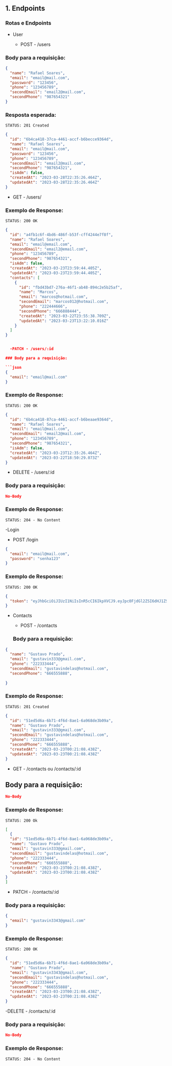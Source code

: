 
## 1. Endpoints

### Rotas e Endpoints

- User

  - POST - /users
  
### Body para a requisição:

```json
{
  "name": "Rafael Soares",
  "email": "email@mail.com",
  "password": "123456",
  "phone": "123456789",
  "secondEmail": "email2@mail.com",
  "secondPhone": "987654321"
}
```

### Resposta esperada:

```
STATUS: 201 Created
```

```json
{
  "id": "6b4ca418-37ca-4461-accf-b6becce9364d",
  "name": "Rafael Soares",
  "email": "email@mail.com",
  "password": "123456",
  "phone": "123456789",
  "secondEmail": "email2@mail.com",
  "secondPhone": "987654321",
  "isAdm": false,
  "createdAt": "2023-03-28T22:35:26.464Z",
  "updatedAt": "2023-03-28T22:35:26.464Z"
}
```

  - GET - /users/

### Exemplo de Response:

```
STATUS: 200 OK
```

```json
{
  "id": "a4fb1c6f-4bd6-486f-b53f-cff4244e7f8f",
  "name": "Rafael Soares",
  "email": "email@email.com",
  "secondEmail": "email2@email.com",
  "phone": "123456789",
  "secondPhone": "987654321",
  "isAdm": false,
  "createdAt": "2023-03-23T23:59:44.405Z",
  "updatedAt": "2023-03-23T23:59:44.405Z",
  "contacts": [
    {
      "id": "fbd43bd7-276a-46f1-ab48-894c2e5b25af",
      "name": "Marcos",
      "email": "marcos@hotmail.com",
      "secondEmail": "marcos012@hotmail.com",
      "phone": "222444666",
      "secondPhone": "666888444",
      "createdAt": "2023-03-22T23:55:38.709Z",
      "updatedAt": "2023-03-23T13:22:10.016Z"
    }
  ]
}


  -PATCH - /users/:id

### Body para a requisição:

```json
{
  "email": "email@mail.com"
}
```

### Exemplo de Response:

```
STATUS: 200 OK
```

```json
{
  "id": "6b4ca418-87ca-4461-accf-b6beaae9364d",
  "name": "Rafael Soares",
  "email": "email@mail.com",
  "secondEmail": "email2@mail.com",
  "phone": "123456789",
  "secondPhone": "987654321",
  "isAdm": false,
  "createdAt": "2023-03-23T12:35:26.464Z",
  "updatedAt": "2023-03-22T18:50:29.073Z"
}
```

  - DELETE - /users/:id

### Body para a requisição:

```json
No-Body
```

### Exemplo de Response:

```
STATUS: 204 - No Content
```

-Login

  - POST /login

```json
{
  "email": "email@mail.com",
  "password": "senha123"
}
```

### Exemplo de Response:

```
STATUS: 200 OK
```

```json
{
  "token": "eyJhbGciOiJIUzI1NiIsInR5cCI6IkpXVCJ9.eyJpc0FjdGl2ZSI6dHJ1ZSwiaXNBZG0iOmZhbHNlLCJpYXQiOjE2NzM4Nzg1NzgsImV4cCI6MTY3Mzk2NDk3OCwic3ViIjoiN2RiM2E4OGUtY2M2Zi00YTY4LWJkYmQtOWI4ZGM4N2EzZDE5In0.CdBo9mk-ZpJwgJX4hNEIXqXo_VLMe6XXZRy2f4W4JEs"
}
```

- Contacts

  - POST - /contacts

  ### Body para a requisição:

```json
{
  "name": "Gustavo Prado",
  "email": "gustavin333@gmail.com",
  "phone": "222333444",
  "secondEmail": "gustavindelas@hotmail.com",
  "secondPhone": "666555888",
  
}
```

### Exemplo de Response:

```
STATUS: 201 Created
```

```json
{
  "id": "51ed5d6a-6b71-4f6d-8ae1-6a968de3b09a",
  "name": "Gustavo Prado",
  "email": "gustavin333@gmail.com",
  "secondEmail": "gustavindelas@hotmail.com",
  "phone": "222333444",
  "secondPhone": "666555888",
  "createdAt": "2023-03-23T00:21:08.438Z",
  "updatedAt": "2023-03-23T00:21:08.438Z"
}
```

  - GET - /contacts ou /contacts/:id

  ## Body para a requisição:

```json
No-Body
```

### Exemplo de Response:

```
STATUS: 200 Ok
```

```json
[
  {
  "id": "51ed5d6a-6b71-4f6d-8ae1-6a968de3b09a",
  "name": "Gustavo Prado",
  "email": "gustavin333@gmail.com",
  "secondEmail": "gustavindelas@hotmail.com",
  "phone": "222333444",
  "secondPhone": "666555888",
  "createdAt": "2023-03-23T00:21:08.438Z",
  "updatedAt": "2023-03-23T00:21:08.438Z"
}
]
```

  - PATCH - /contacts/:id

### Body para a requisição:

```json
{
  "email": "gustavin3343@gmail.com"
}
```

### Exemplo de Response:

```
STATUS: 200 OK
```

```json
{
  "id": "51ed5d6a-6b71-4f6d-8ae1-6a968de3b09a",
  "name": "Gustavo Prado",
  "email": "gustavin3343@gmail.com",
  "secondEmail": "gustavindelas@hotmail.com",
  "phone": "222333444",
  "secondPhone": "666555888",
  "createdAt": "2023-03-23T00:21:08.438Z",
  "updatedAt": "2023-03-23T00:21:08.438Z"
}
```


  -DELETE - /contacts/:id

### Body para a requisição:

```json
No-Body
```

### Exemplo de Response:

```
STATUS: 204 - No Content
```
